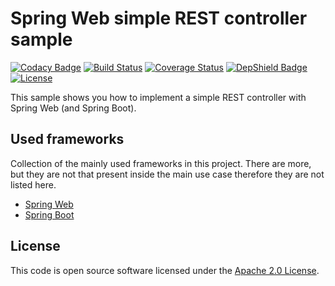 # Spring Web simple REST controller sample
[![Codacy Badge](https://api.codacy.com/project/badge/Grade/3eccc37494874292929b67bbafdbc7a5)](https://app.codacy.com/app/ingo.griebsch/sample-spring-web-simple-restcontroller?utm_source=github.com&utm_medium=referral&utm_content=ingogriebsch/sample-spring-web-simple-restcontroller&utm_campaign=Badge_Grade_Dashboard)
[![Build Status](https://travis-ci.org/ingogriebsch/sample-spring-web-simple-restcontroller.svg?branch=master)](https://travis-ci.org/ingogriebsch/sample-spring-web-simple-restcontroller)
[![Coverage Status](https://coveralls.io/repos/github/ingogriebsch/sample-spring-web-simple-restcontroller/badge.svg?branch=master)](https://coveralls.io/github/ingogriebsch/sample-spring-web-simple-restcontroller?branch=master)
[![DepShield Badge](https://depshield.sonatype.org/badges/ingogriebsch/sample-spring-web-simple-restcontroller/depshield.svg)](https://depshield.github.io)
[![License](http://img.shields.io/:license-apache-blue.svg)](http://www.apache.org/licenses/LICENSE-2.0.html)

This sample shows you how to implement a simple REST controller with Spring Web (and Spring Boot).

## Used frameworks
Collection of the mainly used frameworks in this project. There are more, but they are not that present inside the main use case therefore they are not listed here.
* [Spring Web](https://docs.spring.io/spring/docs/4.3.12.RELEASE/spring-framework-reference/htmlsingle/#spring-web)
* [Spring Boot](https://docs.spring.io/spring-boot/docs/1.5.10.RELEASE/reference/htmlsingle)

## License
This code is open source software licensed under the [Apache 2.0 License](https://www.apache.org/licenses/LICENSE-2.0.html).
